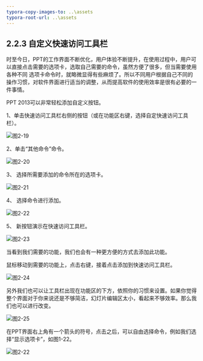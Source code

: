 ```yaml
---
typora-copy-images-to: ..\assets
typora-root-url: ..\assets
---
```


## **2.2.3**  **自定义快速访问工具栏**

时至今日，PPT的工作界面不断优化，用户体验不断提升，在使用过程中，用户可以直接点击需要的选项卡，选取自己需要的命令，虽然方便了很多，但当需要使用各种不同 选项卡命令时，就略微显得有些麻烦了。所以不同用户根据自己不同的操作习惯，对软件界面进行适当的调整，从而提高软件的使用效率是很有必要的一件事情。

PPT 2013可以非常轻松添加自定义按钮。

1、单击快速访问工具栏右侧的按钮（或在功能区右键，选择自定快速访问工具栏）。

![图2-19](/clip_image003.png)

2、单击“其他命令”命令。

![图2-20](/clip_image002-1565858710050.png)

3、     选择所需要添加的命令所在的选项卡。

![图2-21](/clip_image002-1565858724126.png)

4、     选择命令进行添加。

![图2-22](/clip_image002-1565858737912.png)

5、     新按钮演示在快速访问工具栏。

![图2-23](/clip_image002-1565858754154.png)

当看到我们需要的功能，我们也会有一种更方便的方式去添加此功能。

鼠标移动到需要的功能上，点击右键，接着点击添加到快速访问工具栏。

![图2-24](/clip_image002-1565858771385.png)

另外我们也可以让工具栏出现在功能区的下方，依照你的习惯来设置。如果你觉得整个界面对于你来说还是不够简洁，幻灯片编辑区太小，看起来不够效率。那么我们也可以进行改变。

![图2-25](/clip_image002-1565858783761.png)

在PPT界面右上角有一个箭头的符号，点击之后，可以自由选择命令，例如我们选择“显示选项卡”，如图1-22。

![图2-22](/clip_image002-1565858795600.png)

